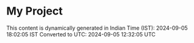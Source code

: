 # My Project

This content is dynamically generated in Indian Time (IST): 2024-09-05 18:02:05 IST
Converted to UTC: 2024-09-05 12:32:05 UTC
